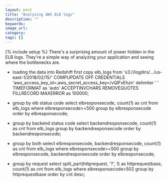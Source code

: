 ```yaml
---
layout: post
title: "Analyzing AWS ELB logs"
description: ""
keywords:
image_url:
category:
tags: []
---
```

{% include setup %}
There's a surprising amount of power hidden in the ELB logs. They're a simple way of analyzing your application and seeing where the bottlenecks are.

- loading the data into Redshift first
copy elb_logs
from 's3://logdirs/.../us-east-1/2018/02/15/'
COMPUPDATE OFF CREDENTIALS 'aws_access_key_id=;aws_secret_access_key=/vQlFvEhzn'
delimiter ' '
TIMEFORMAT as 'auto'
ACCEPTINVCHARS
REMOVEQUOTES
FILLRECORD
MAXERROR as 100000;

- group by elb status code
select elbresponsecode, count(1) as cnt
from elb_logs
where elbresponsecode>=500
group by elbresponsecode
order by elbresponsecode;

- group by backend status code
select backendresponsecode, count(1) as cnt
from elb_logs
group by backendresponsecode
order by backendresponsecode;

- group by both
select elbresponsecode, backendresponsecode, count(1) as cnt
from elb_logs
where elbresponsecode>=500
group by elbresponsecode, backendresponsecode
order by elbresponsecode;

- group by request
select split_part(httprequest, '?', 1) as httprequestbase, count(1) as cnt
from elb_logs
where elbresponsecode>502
group by httprequestbase
order by cnt desc;
